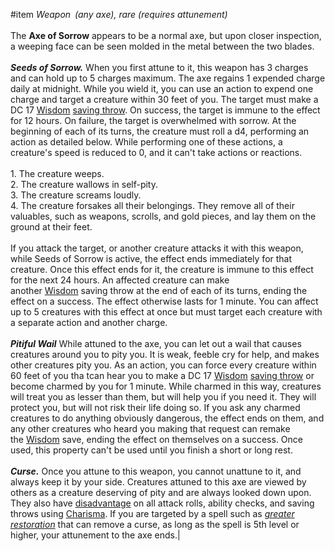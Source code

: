 #item 
_Weapon (any axe), rare (requires attunement)_<br><br>The **Axe of Sorrow** appears to be a normal axe, but upon closer inspection, a weeping face can be seen molded in the metal between the two blades.<br><br>_**Seeds of Sorrow.**_ When you first attune to it, this weapon has 3 charges and can hold up to 5 charges maximum. The axe regains 1 expended charge daily at midnight. While you wield it, you can use an action to expend one charge and target a creature within 30 feet of you. The target must make a DC 17 [Wisdom](https://www.dandwiki.com/wiki/5e_SRD:Wisdom "5e SRD:Wisdom") [saving throw](https://www.dandwiki.com/wiki/5e_SRD:Saving_Throws "5e SRD:Saving Throws"). On success, the target is immune to the effect for 12 hours. On failure, the target is overwhelmed with sorrow. At the beginning of each of its turns, the creature must roll a d4, performing an action as detailed below. While performing one of these actions, a creature's speed is reduced to 0, and it can't take actions or reactions.<br><br>1. The creature weeps.<br>2. The creature wallows in self-pity.<br>3. The creature screams loudly.<br>4. The creature forsakes all their belongings. They remove all of their valuables, such as weapons, scrolls, and gold pieces, and lay them on the ground at their feet.<br><br>If you attack the target, or another creature attacks it with this weapon, while Seeds of Sorrow is active, the effect ends immediately for that creature. Once this effect ends for it, the creature is immune to this effect for the next 24 hours. An affected creature can make another [Wisdom](https://www.dandwiki.com/wiki/5e_SRD:Wisdom "5e SRD:Wisdom") saving throw at the end of each of its turns, ending the effect on a success. The effect otherwise lasts for 1 minute. You can affect up to 5 creatures with this effect at once but must target each creature with a separate action and another charge.<br><br>_**Pitiful Wail**_ While attuned to the axe, you can let out a wail that causes creatures around you to pity you. It is weak, feeble cry for help, and makes other creatures pity you. As an action, you can force every creature within 60 feet of you tha tcan hear you to make a DC 17 [Wisdom](https://www.dandwiki.com/wiki/5e_SRD:Wisdom "5e SRD:Wisdom") [saving throw](https://www.dandwiki.com/wiki/5e_SRD:Saving_Throws "5e SRD:Saving Throws") or become charmed by you for 1 minute. While charmed in this way, creatures will treat you as lesser than them, but will help you if you need it. They will protect you, but will not risk their life doing so. If you ask any charmed creatures to do anything obviously dangerous, the effect ends on them, and any other creatures who heard you making that request can remake the [Wisdom](https://www.dandwiki.com/wiki/5e_SRD:Wisdom "5e SRD:Wisdom") save, ending the effect on themselves on a success. Once used, this property can't be used until you finish a short or long rest.<br><br>_**Curse.**_ Once you attune to this weapon, you cannot unattune to it, and always keep it by your side. Creatures attuned to this axe are viewed by others as a creature deserving of pity and are always looked down upon. They also have [disadvantage](https://www.dandwiki.com/wiki/5e_SRD:Disadvantage "5e SRD:Disadvantage") on all attack rolls, ability checks, and saving throws using [Charisma](https://www.dandwiki.com/wiki/5e_SRD:Charisma "5e SRD:Charisma"). If you are targeted by a spell such as _[greater restoration](https://www.dandwiki.com/wiki/5e_SRD:Greater_Restoration "5e SRD:Greater Restoration")_ that can remove a curse, as long as the spell is 5th level or higher, your attunement to the axe ends.|

